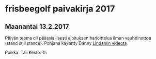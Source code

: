 # frisbeegolf paivakirja 2017

## Maanantai 13.2.2017

Päivän teema oli pääasiallisesti ajoituksen harjoittelua ilman vauhdinottoa (stand still stance). Pohjana käytetty Danny [Lindahlin videota](https://www.youtube.com/watch?v=VUcp03O7XMY).

Paikka: Tali
Kesto: 1h
